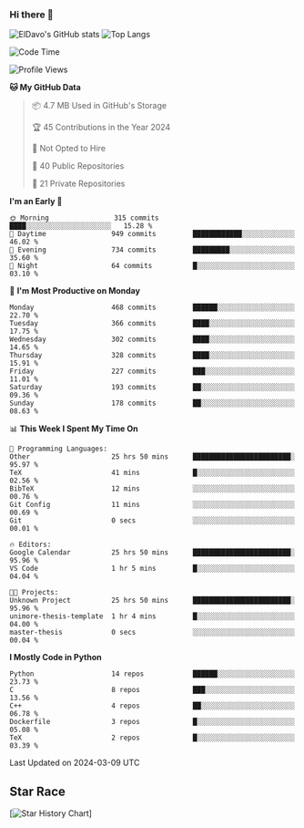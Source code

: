 ### Hi there 👋
![ElDavo's GitHub stats](https://github-readme-stats.vercel.app/api?username=ElDavoo&show_icons=true&theme=chartreuse-dark)
![Top Langs](https://github-readme-stats.vercel.app/api/top-langs/?username=ElDavoo&theme=chartreuse-dark&layout=compact)

<!--START_SECTION:waka-->
![Code Time](http://img.shields.io/badge/Code%20Time-1%2C041%20hrs%2058%20mins-blue)

![Profile Views](http://img.shields.io/badge/Profile%20Views-2-blue)

**🐱 My GitHub Data** 

> 📦 4.7 MB Used in GitHub's Storage 
 > 
> 🏆 45 Contributions in the Year 2024
 > 
> 🚫 Not Opted to Hire
 > 
> 📜 40 Public Repositories 
 > 
> 🔑 21 Private Repositories 
 > 
**I'm an Early 🐤** 

```text
🌞 Morning                315 commits         ████░░░░░░░░░░░░░░░░░░░░░   15.28 % 
🌆 Daytime                949 commits         ████████████░░░░░░░░░░░░░   46.02 % 
🌃 Evening                734 commits         █████████░░░░░░░░░░░░░░░░   35.60 % 
🌙 Night                  64 commits          █░░░░░░░░░░░░░░░░░░░░░░░░   03.10 % 
```
📅 **I'm Most Productive on Monday** 

```text
Monday                   468 commits         ██████░░░░░░░░░░░░░░░░░░░   22.70 % 
Tuesday                  366 commits         ████░░░░░░░░░░░░░░░░░░░░░   17.75 % 
Wednesday                302 commits         ████░░░░░░░░░░░░░░░░░░░░░   14.65 % 
Thursday                 328 commits         ████░░░░░░░░░░░░░░░░░░░░░   15.91 % 
Friday                   227 commits         ███░░░░░░░░░░░░░░░░░░░░░░   11.01 % 
Saturday                 193 commits         ██░░░░░░░░░░░░░░░░░░░░░░░   09.36 % 
Sunday                   178 commits         ██░░░░░░░░░░░░░░░░░░░░░░░   08.63 % 
```


📊 **This Week I Spent My Time On** 

```text
💬 Programming Languages: 
Other                    25 hrs 50 mins      ████████████████████████░   95.97 % 
TeX                      41 mins             █░░░░░░░░░░░░░░░░░░░░░░░░   02.56 % 
BibTeX                   12 mins             ░░░░░░░░░░░░░░░░░░░░░░░░░   00.76 % 
Git Config               11 mins             ░░░░░░░░░░░░░░░░░░░░░░░░░   00.69 % 
Git                      0 secs              ░░░░░░░░░░░░░░░░░░░░░░░░░   00.01 % 

🔥 Editors: 
Google Calendar          25 hrs 50 mins      ████████████████████████░   95.96 % 
VS Code                  1 hr 5 mins         █░░░░░░░░░░░░░░░░░░░░░░░░   04.04 % 

🐱‍💻 Projects: 
Unknown Project          25 hrs 50 mins      ████████████████████████░   95.96 % 
unimore-thesis-template  1 hr 4 mins         █░░░░░░░░░░░░░░░░░░░░░░░░   04.00 % 
master-thesis            0 secs              ░░░░░░░░░░░░░░░░░░░░░░░░░   00.04 % 
```

**I Mostly Code in Python** 

```text
Python                   14 repos            ██████░░░░░░░░░░░░░░░░░░░   23.73 % 
C                        8 repos             ███░░░░░░░░░░░░░░░░░░░░░░   13.56 % 
C++                      4 repos             ██░░░░░░░░░░░░░░░░░░░░░░░   06.78 % 
Dockerfile               3 repos             █░░░░░░░░░░░░░░░░░░░░░░░░   05.08 % 
TeX                      2 repos             █░░░░░░░░░░░░░░░░░░░░░░░░   03.39 % 
```




 Last Updated on 2024-03-09 UTC
<!--END_SECTION:waka-->

## Star Race

[![Star History Chart](https://api.star-history.com/svg?repos=ElDavoo/WhatsApp-Crypt14-Crypt15-Decrypter,ElDavoo/TuringOS,EliteAndroidApps/WhatsApp-Crypt12-Decrypter,KnugiHK/Whatsapp-Chat-Exporter&type=Date)]

